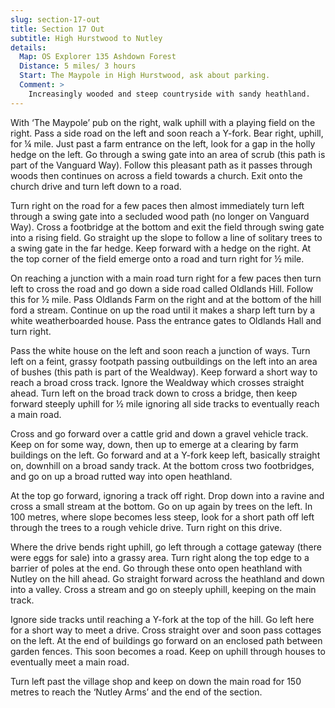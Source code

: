 ```yaml
---
slug: section-17-out
title: Section 17 Out
subtitle: High Hurstwood to Nutley
details:
  Map: OS Explorer 135 Ashdown Forest
  Distance: 5 miles/ 3 hours
  Start: The Maypole in High Hurstwood, ask about parking.
  Comment: >
    Increasingly wooded and steep countryside with sandy heathland.
---
```

With ‘The Maypole’ pub on the right, walk uphill with a playing field on the right. Pass a side road on the left and soon reach a Y-fork. Bear right, uphill, for ¼ mile. Just past a farm entrance on the left, look for a gap in the holly hedge on the left. Go through a swing gate into an area of scrub (this path is part of the Vanguard Way). Follow this pleasant path as it passes through woods then continues on across a field towards a church. Exit onto the church drive and turn left down to a road.

Turn right on the road for a few paces then almost immediately turn left through a swing gate into a secluded wood path (no longer on Vanguard Way). Cross a footbridge at the bottom and exit the field through swing gate into a rising field. Go straight up the slope to follow a line of solitary trees to a swing gate in the far hedge. Keep forward with a hedge on the right. At the top corner of the field emerge onto a road and turn right for ½ mile.

On reaching a junction with a main road turn right for a few paces then turn left to cross the road and go down a side road called Oldlands Hill. Follow this for ½ mile. Pass Oldlands Farm on the right and at the bottom of the hill ford a stream. Continue on up the road until it makes a sharp left turn by a white weatherboarded house. Pass the entrance gates to Oldlands Hall and turn right.

Pass the white house on the left and soon reach a junction of ways. Turn left on a feint, grassy footpath passing outbuildings on the left into an area of bushes (this path is part of the Wealdway). Keep forward a short way to reach a broad cross track. Ignore the Wealdway which crosses straight ahead. Turn left on the broad track down to cross a bridge, then keep forward steeply uphill for ½ mile ignoring all side tracks to eventually reach a main road.

Cross and go forward over a cattle grid and down a gravel vehicle track. Keep on for some way, down, then up to emerge at a clearing by farm buildings on the left. Go forward and at a Y-fork keep left, basically straight on, downhill on a broad sandy track. At the bottom cross two footbridges, and go on up a broad rutted way into open heathland.

At the top go forward, ignoring a track off right. Drop down into a ravine and cross a small stream at the bottom. Go on up again by trees on the left. In 100 metres, where slope becomes less steep, look for a short path off left through the trees to a rough vehicle drive. Turn right on this drive.

Where the drive bends right uphill, go left through a cottage gateway (there were eggs for sale) into a grassy area. Turn right along the top edge to a barrier of poles at the end. Go through these onto open heathland with Nutley on the hill ahead. Go straight forward across the heathland and down into a valley. Cross a stream and go on steeply uphill, keeping on the main track.

Ignore side tracks until reaching a Y-fork at the top of the hill. Go left here for a short way to meet a drive. Cross straight over and soon pass cottages on the left. At the end of buildings go forward on an enclosed path between garden fences. This soon becomes a road. Keep on uphill through houses to eventually meet a main road.

Turn left past the village shop and keep on down the main road for 150 metres to reach the ‘Nutley Arms’ and the end of the section.

